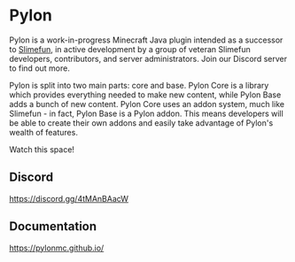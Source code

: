 # Pylon
Pylon is a work-in-progress Minecraft Java plugin intended as a successor to [Slimefun](https://github.com/Slimefun/Slimefun4), in active development by a group of veteran Slimefun developers, contributors, and server administrators. Join our Discord server to find out more.

Pylon is split into two main parts: core and base. Pylon Core is a library which provides everything needed to make new content, while Pylon Base adds a bunch of new content. Pylon Core uses an addon system, much like Slimefun - in fact, Pylon Base is a Pylon addon. This means developers will be able to create their own addons and easily take advantage of Pylon's wealth of features.

Watch this space!

## Discord
https://discord.gg/4tMAnBAacW

## Documentation
https://pylonmc.github.io/
